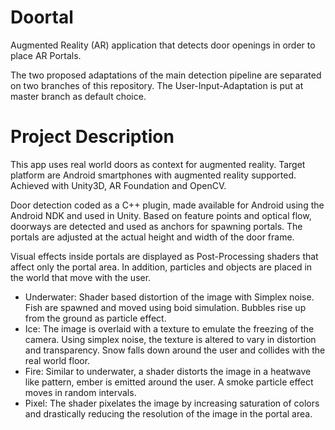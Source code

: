 # Doortal

Augmented Reality (AR) application that detects door openings in order to place AR Portals.

The two proposed adaptations of the main detection pipeline are separated on two branches of this repository.
The User-Input-Adaptation is put at master branch as default choice.

# Project Description

This app uses real world doors as context for augmented reality. Target platform are Android smartphones with augmented reality supported. Achieved with Unity3D, AR Foundation and OpenCV.

Door detection coded as a C++ plugin, made available for Android using the Android NDK and used in Unity. Based on feature points and optical flow, doorways are detected and used as anchors for spawning portals. The portals are adjusted at the actual height and width of the door frame.

Visual effects inside portals are displayed as Post-Processing shaders that affect only the portal area. In addition, particles and objects are placed in the world that move with the user.

- Underwater: Shader based distortion of the image with Simplex noise. Fish are spawned and moved using boid simulation. Bubbles rise up from the ground as particle effect.
- Ice: The image is overlaid with a texture to emulate the freezing of the camera. Using simplex noise, the texture is altered to vary in distortion and transparency. Snow falls down around the user and collides with the real world floor.
- Fire: Similar to underwater, a shader distorts the image in a heatwave like pattern, ember is emitted around the user. A smoke particle effect moves in random intervals.
- Pixel: The shader pixelates the image by increasing saturation of colors and drastically reducing the resolution of the image in the portal area.
